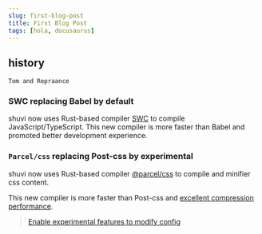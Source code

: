 ```yaml
---
slug: first-blog-post
title: First Blog Post
tags: [hola, docusaurus]
---
```


## history
    Tom and Repraance

### SWC replacing Babel by default

shuvi now uses Rust-based compiler [SWC](https://swc.rs/) to compile JavaScript/TypeScript. This new compiler is more faster than Babel and promoted better development experience.

### `Parcel/css` replacing Post-css by experimental

shuvi now uses Rust-based compiler [@parcel/css](https://github.com/parcel-bundler/parcel-css) to compile and minifier css content.

This new compiler is more faster than Post-css and [excellent compression performance](https://github.com/parcel-bundler/parcel-css#benchmarks).

> [Enable experimental features to modify config](/docs/old-reference/config#experimentalparcelcss)
